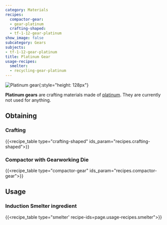 ```yaml
---
category: Materials
recipes:
  compactor-gear:
  - gear-platinum
  crafting-shaped:
  - tf-1-12-gear-platinum
show_image: false
subcategory: Gears
subjects:
- tf-1-12-gear-platinum
title: Platinum Gear
usage-recipes:
  smelter:
  - recycling-gear-platinum
---
```


![Platinum gear](/images/docs/1.12/thermal-foundation/gear-platinum.png){:style="height: 128px"}


**Platinum gears** are crafting materials made of
[platinum](../platinum-ingot/). They are currently not used for anything.


Obtaining
---------

### Crafting
{{<recipe_table type="crafting-shaped" ids_param="recipes.crafting-shaped">}}

### Compactor with Gearworking Die
{{<recipe_table type="compactor-gear" ids_param="recipes.compactor-gear">}}


Usage
-----

### Induction Smelter ingredient
{{<recipe_table type="smelter' recipe-ids=page.usage-recipes.smelter">}}
